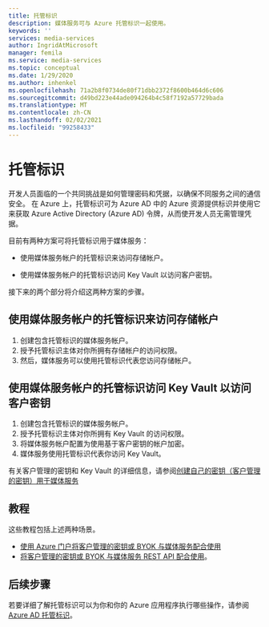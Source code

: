 ```yaml
---
title: 托管标识
description: 媒体服务可与 Azure 托管标识一起使用。
keywords: ''
services: media-services
author: IngridAtMicrosoft
manager: femila
ms.service: media-services
ms.topic: conceptual
ms.date: 1/29/2020
ms.author: inhenkel
ms.openlocfilehash: 71a2b8f0734de80f71dbb2372f8600b464d6c606
ms.sourcegitcommit: d49bd223e44ade094264b4c58f7192a57729bada
ms.translationtype: MT
ms.contentlocale: zh-CN
ms.lasthandoff: 02/02/2021
ms.locfileid: "99258433"
---
```

# <a name="managed-identities"></a>托管标识

开发人员面临的一个共同挑战是如何管理密码和凭据，以确保不同服务之间的通信安全。 在 Azure 上，托管标识可为 Azure AD 中的 Azure 资源提供标识并使用它来获取 Azure Active Directory (Azure AD) 令牌，从而使开发人员无需管理凭据。

目前有两种方案可将托管标识用于媒体服务：

- 使用媒体服务帐户的托管标识来访问存储帐户。

- 使用媒体服务帐户的托管标识访问 Key Vault 以访问客户密钥。

接下来的两个部分将介绍这两种方案的步骤。

## <a name="use-the-managed-identity-of-the-media-services-account-to-access-storage-accounts"></a>使用媒体服务帐户的托管标识来访问存储帐户

1. 创建包含托管标识的媒体服务帐户。
1. 授予托管标识主体对你所拥有存储帐户的访问权限。
1. 然后，媒体服务可以使用托管标识代表您访问存储帐户。

## <a name="use-the-managed-identity-of-the-media-services-account-to-access-key-vault-to-access-customer-keys"></a>使用媒体服务帐户的托管标识访问 Key Vault 以访问客户密钥

1. 创建包含托管标识的媒体服务帐户。
1. 授予托管标识主体对你所拥有 Key Vault 的访问权限。
1. 将媒体服务帐户配置为使用基于客户密钥的帐户加密。
1. 媒体服务使用托管标识代表你访问 Key Vault。

有关客户管理的密钥和 Key Vault 的详细信息，请参阅[创建自己的密钥（客户管理的密钥）用于媒体服务](concept-use-customer-managed-keys-byok.md)

## <a name="tutorials"></a>教程

这些教程包括上述两种场景。

- [使用 Azure 门户将客户管理的密钥或 BYOK 与媒体服务配合使用](tutorial-byok-portal.md)
- [将客户管理的密钥或 BYOK 与媒体服务 REST API 配合使用](tutorial-byok-postman.md)。

## <a name="next-steps"></a>后续步骤

若要详细了解托管标识可以为你和你的 Azure 应用程序执行哪些操作，请参阅 [Azure AD 托管标识](../../active-directory/managed-identities-azure-resources/overview.md)。
